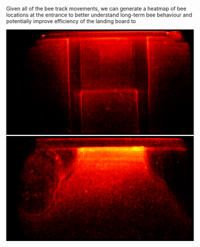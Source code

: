 
Given all of the bee track movements,  we can generate a heatmap of bee locations at the entrance to better understand long-term bee behaviour and potentially improve efficiency of the landing board to 


![](img/heatmap-09-06%201.png)
![](img/heatmap-09-10.png)